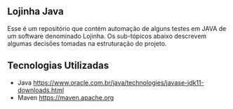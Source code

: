 ## Lojinha Java
Esse é um repositório que contém automação de alguns testes em JAVA de um software denominado Lojinha. Os sub-tópicos abaixo descrevem algumas decisões tomadas na estruturação do projeto.

## Tecnologias Utilizadas

- Java
  https://www.oracle.com.br/java/technologies/javase-jdk11-downloads.html
- Maven
  https://maven.apache.org